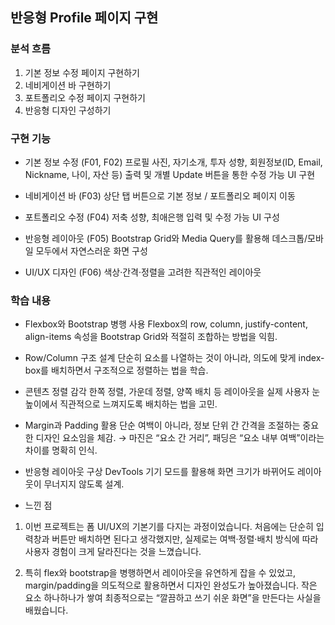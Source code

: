 ## 반응형 Profile 페이지 구현

### 분석 흐름
1. 기본 정보 수정 페이지 구현하기
2. 네비게이션 바 구현하기
3. 포트폴리오 수정 페이지 구현하기
4. 반응형 디자인 구성하기
   

### 구현 기능

- 기본 정보 수정 (F01, F02)
프로필 사진, 자기소개, 투자 성향, 회원정보(ID, Email, Nickname, 나이, 자산 등) 출력 및 개별 Update 버튼을 통한 수정 가능 UI 구현

- 네비게이션 바 (F03)
상단 탭 버튼으로 기본 정보 / 포트폴리오 페이지 이동

- 포트폴리오 수정 (F04)
저축 성향, 최애은행 입력 및 수정 가능 UI 구성

- 반응형 레이아웃 (F05)
Bootstrap Grid와 Media Query를 활용해 데스크톱/모바일 모두에서 자연스러운 화면 구성

- UI/UX 디자인 (F06)
색상·간격·정렬을 고려한 직관적인 레이아웃

### 학습 내용

- Flexbox와 Bootstrap 병행 사용
Flexbox의 row, column, justify-content, align-items 속성을 Bootstrap Grid와 적절히 조합하는 방법을 익힘.

- Row/Column 구조 설계
단순히 요소를 나열하는 것이 아니라, 의도에 맞게 index-box를 배치하면서 구조적으로 정렬하는 법을 학습.

-  콘텐츠 정렬 감각
한쪽 정렬, 가운데 정렬, 양쪽 배치 등 레이아웃을 실제 사용자 눈높이에서 직관적으로 느껴지도록 배치하는 법을 고민.

- Margin과 Padding 활용
단순 여백이 아니라, 정보 단위 간 간격을 조절하는 중요한 디자인 요소임을 체감.
→ 마진은 “요소 간 거리”, 패딩은 “요소 내부 여백”이라는 차이를 명확히 인식.

- 반응형 레이아웃 구상
DevTools 기기 모드를 활용해 화면 크기가 바뀌어도 레이아웃이 무너지지 않도록 설계.

- 느낀 점

1. 이번 프로젝트는 폼 UI/UX의 기본기를 다지는 과정이었습니다. 처음에는 단순히 입력창과 버튼만 배치하면 된다고 생각했지만, 실제로는 여백·정렬·배치 방식에 따라 사용자 경험이 크게 달라진다는 것을 느꼈습니다.

2. 특히 flex와 bootstrap을 병행하면서 레이아웃을 유연하게 잡을 수 있었고, margin/padding을 의도적으로 활용하면서 디자인 완성도가 높아졌습니다. 작은 요소 하나하나가 쌓여 최종적으로는 “깔끔하고 쓰기 쉬운 화면”을 만든다는 사실을 배웠습니다.